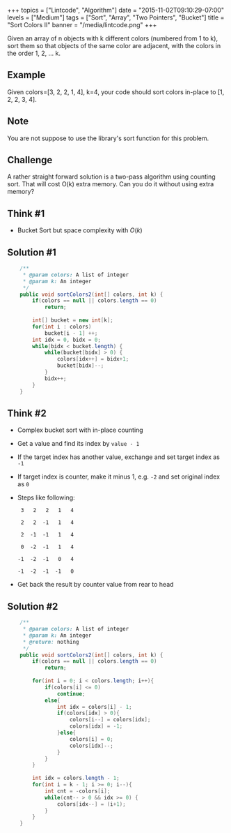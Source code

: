 +++
topics = ["Lintcode", "Algorithm"]
date = "2015-11-02T09:10:29-07:00"
levels = ["Medium"]
tags = ["Sort", "Array", "Two Pointers", "Bucket"]
title = "Sort Colors II"
banner = "/media/lintcode.png"
+++

Given an array of n objects with k different colors (numbered from 1 to k), sort them so that objects of the same color are adjacent, with the colors in the order 1, 2, ... k.
<!--more-->

## Example
Given colors=[3, 2, 2, 1, 4], k=4, your code should sort colors in-place to [1, 2, 2, 3, 4].

## Note
You are not suppose to use the library's sort function for this problem.

## Challenge
A rather straight forward solution is a two-pass algorithm using counting sort. That will cost O(k) extra memory. Can you do it without using extra memory?

## Think #1
- Bucket Sort but space complexity with $O(k)$

## Solution #1
```java
    /**
     * @param colors: A list of integer
     * @param k: An integer
     */
    public void sortColors2(int[] colors, int k) {
        if(colors == null || colors.length == 0)
            return;
        
        int[] bucket = new int[k];
        for(int i : colors)
            bucket[i - 1] ++;
        int idx = 0, bidx = 0;
        while(bidx < bucket.length) {
            while(bucket[bidx] > 0) {
                colors[idx++] = bidx+1;
                bucket[bidx]--;
            }
            bidx++;
        }
    }
```


## Think #2
- Complex bucket sort with in-place counting
- Get a value and find its index by `value - 1`
- If the target index has another value, exchange and set target index as `-1`
- If target index is counter, make it minus 1, e.g. `-2` and set original index as `0`
- Steps like following:
    
    ```
     3   2   2   1   4
    
     2   2  -1   1   4
    
     2  -1  -1   1   4
    
     0  -2  -1   1   4
    
    -1  -2  -1   0   4
    
    -1  -2  -1  -1   0
    ```
- Get back the result by counter value from rear to head

## Solution #2
```java
    /**
     * @param colors: A list of integer
     * @param k: An integer
     * @return: nothing
     */
    public void sortColors2(int[] colors, int k) {
        if(colors == null || colors.length == 0)
            return;
        
        for(int i = 0; i < colors.length; i++){
            if(colors[i] <= 0)
                continue;
            else{
                int idx = colors[i] - 1;
                if(colors[idx] > 0){
                    colors[i--] = colors[idx];
                    colors[idx] = -1;
                }else{
                    colors[i] = 0;
                    colors[idx]--;
                }
            }
        }
        
        int idx = colors.length - 1;
        for(int i = k - 1; i >= 0; i--){
            int cnt = -colors[i];
            while(cnt-- > 0 && idx >= 0) {
                colors[idx--] = (i+1);
            }
        }
    }
```
